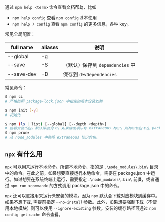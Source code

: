 通过 `npm help <term>` 命令查看文档帮助，比如
- `npm help config` 查看 `npm config` 基本使用
- `npm help 7 config` 查看 `npm config` 的更多信息，各种 key。

常见全局配置：

full name    | aliases | 说明
-------------|---------|------------------
--global     | -g      |
--save       | -S      | （默认）保存到 `dependencies` 中
--save-dev   | -D      | 保存到 `devDependencies`

常见命令：
```sh
$ npm ci
# 严格按照 package-lock.json 中指定的版本安装依赖

$ npm init [-y]
# 初始化

$ npm (ls | list) [--global] [--depth <depth>]
# 查看安装的包。默认深度为 0。如果输出项中有 extraneous 标识，则标识该包不在 package.json 中。
$ npm prune
# 从 node_modules 中移除 extraneous 标识的包。
```

## `npx` 有什么用

`npx` 可以用来运行本地命令。所谓本地命令，指的是 `.\node_modules\.bin\` 目录中的命令。在此之前，如果想要直接运行本地命令，需要在 package.json 中运行。如过想要在系统终端上运行，需要指定 `.\node_modules\.bin\` 前缀，或者通过 `npm run <command>` 的方式调用 package.json 中的命令。

`npx` 还可以直接用来运行未安装的模块。因为 `npx` 默认会下载对应模块到缓存中。如果不想下载, 需提前指定 `--no-install` 参数。此外，如果想要强制下载（不使用本地模块）则可以使用  `--ignore-existing` 参数。安装的缓存路径可通过 `npm config get cache` 命令查看。
